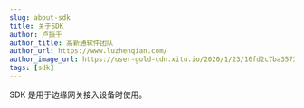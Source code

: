 ```yaml
---
slug: about-sdk
title: 关于SDK
author: 卢振千
author_title: 高新通软件团队
author_url: https://www.luzhenqian.com/
author_image_url: https://user-gold-cdn.xitu.io/2020/1/23/16fd2c7ba35736f6?imageView2/1/w/180/h/180/q/85/format/webp/interlace/1
tags: [sdk]
---
```


SDK 是用于边缘网关接入设备时使用。

